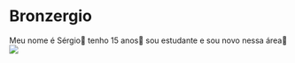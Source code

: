 # Bronzergio
Meu nome é Sérgio🤧
tenho 15 anos🤫
sou estudante e sou novo nessa área🤨
![](https://tenor.com/pt-BR/view/black-clover-bird-nero-gif-22808624)


